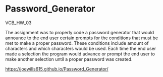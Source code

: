 # Password_Generator
VCB_HW_03


The assignment was to properly code a password generator that would announce to the end user certain prompts for the conditions that must be met to make a proper password. These conditions include amount of characters and which characters would be used. Each time the end user made a selection the program would advance or prompt the end user to make another selection until a proper password was created. 

https://joewills615.github.io/Password_Generator/

